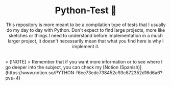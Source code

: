 <h1 align="center"> Python-Test 🐍 </h1>
<p align="center">
This repository is more meant to be a compilation type of tests that I usually do my day to day with Python. Don't expect to find large projects, more like sketches or things I need to understand before implementation in a much larger project, it doesn't necessarily mean that what you find here is why I implement it.
</p>
<br>
> [!NOTE]
> Remember that if you want more information or to see where I go deeper into the subject, you can check my [Notion (Spanish)](https://www.notion.so/PYTHON-f6ee73edc738452c93c872352d16d6a6?pvs=4)